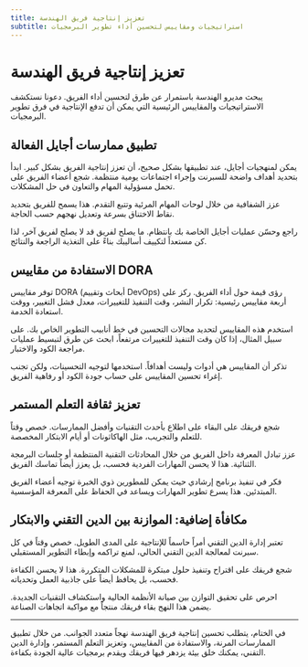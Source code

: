 ```yaml
---
title: تعزيز إنتاجية فريق الهندسة
subtitle: استراتيجيات ومقاييس لتحسين أداء تطوير البرمجيات
---
```


# تعزيز إنتاجية فريق الهندسة

يبحث مديرو الهندسة باستمرار عن طرق لتحسين أداء الفريق. دعونا نستكشف الاستراتيجيات والمقاييس الرئيسية التي يمكن أن تدفع الإنتاجية في فرق تطوير البرمجيات.

## تطبيق ممارسات أجايل الفعالة

يمكن لمنهجيات أجايل، عند تطبيقها بشكل صحيح، أن تعزز إنتاجية الفريق بشكل كبير. ابدأ بتحديد أهداف واضحة للسبرنت وإجراء اجتماعات يومية منتظمة. شجع أعضاء الفريق على تحمل مسؤولية المهام والتعاون في حل المشكلات.

عزز الشفافية من خلال لوحات المهام المرئية وتتبع التقدم. هذا يسمح للفريق بتحديد نقاط الاختناق بسرعة وتعديل نهجهم حسب الحاجة.

راجع وحسّن عمليات أجايل الخاصة بك بانتظام. ما يصلح لفريق قد لا يصلح لفريق آخر، لذا كن مستعداً لتكييف أساليبك بناءً على التغذية الراجعة والنتائج.

## الاستفادة من مقاييس DORA

توفر مقاييس DORA (أبحاث وتقييم DevOps) رؤى قيمة حول أداء الفريق. ركز على أربعة مقاييس رئيسية: تكرار النشر، وقت التنفيذ للتغييرات، معدل فشل التغيير، ووقت استعادة الخدمة.

استخدم هذه المقاييس لتحديد مجالات التحسين في خط أنابيب التطوير الخاص بك. على سبيل المثال، إذا كان وقت التنفيذ للتغييرات مرتفعاً، ابحث عن طرق لتبسيط عمليات مراجعة الكود والاختبار.

تذكر أن المقاييس هي أدوات وليست أهدافاً. استخدمها لتوجيه التحسينات، ولكن تجنب إغراء تحسين المقاييس على حساب جودة الكود أو رفاهية الفريق.

## تعزيز ثقافة التعلم المستمر

شجع فريقك على البقاء على اطلاع بأحدث التقنيات وأفضل الممارسات. خصص وقتاً للتعلم والتجريب، مثل الهاكاثونات أو أيام الابتكار المخصصة.

عزز تبادل المعرفة داخل الفريق من خلال المحادثات التقنية المنتظمة أو جلسات البرمجة الثنائية. هذا لا يحسن المهارات الفردية فحسب، بل يعزز أيضاً تماسك الفريق.

فكر في تنفيذ برنامج إرشادي حيث يمكن للمطورين ذوي الخبرة توجيه أعضاء الفريق المبتدئين. هذا يسرع تطوير المهارات ويساعد في الحفاظ على المعرفة المؤسسية.

## مكافأة إضافية: الموازنة بين الدين التقني والابتكار

تعتبر إدارة الدين التقني أمراً حاسماً للإنتاجية على المدى الطويل. خصص وقتاً في كل سبرنت لمعالجة الدين التقني الحالي، لمنع تراكمه وإبطاء التطوير المستقبلي.

شجع فريقك على اقتراح وتنفيذ حلول مبتكرة للمشكلات المتكررة. هذا لا يحسن الكفاءة فحسب، بل يحافظ أيضاً على جاذبية العمل وتحدياته.

احرص على تحقيق التوازن بين صيانة الأنظمة الحالية واستكشاف التقنيات الجديدة. يضمن هذا النهج بقاء فريقك منتجاً مع مواكبة اتجاهات الصناعة.

---

في الختام، يتطلب تحسين إنتاجية فريق الهندسة نهجاً متعدد الجوانب. من خلال تطبيق الممارسات المرنة، والاستفادة من المقاييس، وتعزيز التعلم المستمر، وإدارة الدين التقني، يمكنك خلق بيئة يزدهر فيها فريقك ويقدم برمجيات عالية الجودة بكفاءة.